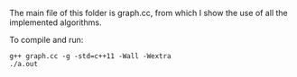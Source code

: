 The main file of this folder is graph.cc, from which I show the use of all the implemented algorithms.

To compile and run:
```
g++ graph.cc -g -std=c++11 -Wall -Wextra
./a.out
```
